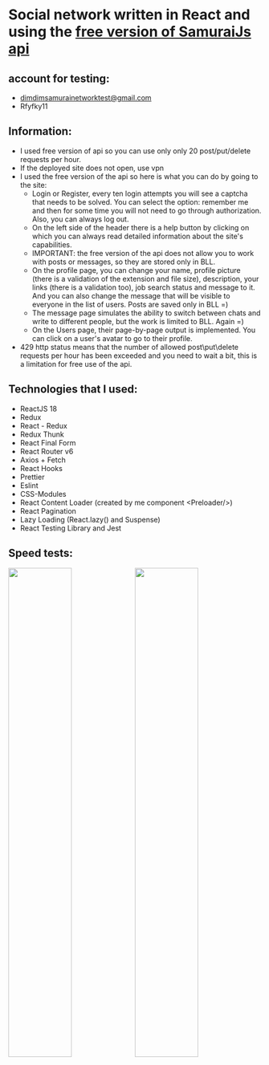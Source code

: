 # Social network written in React and using the [free version of SamuraiJs api](https://social-network.samuraijs.com/docs)

## account for testing:
* dimdimsamurainetworktest@gmail.com
* Rfyfky11
## Information:
* I used free version of api so you can use only only 20 post/put/delete requests per hour.
* If the deployed site does not open, use vpn
* I used the free version of the api so here is what you can do by going to the site:
  * Login or Register, every ten login attempts you will see a captcha that needs to be solved. You can select the option: remember me and then for some time you will not need to go through authorization. Also, you can always log out.
  * On the left side of the header there is a help button by clicking on which you can always read detailed information about the site's capabilities.
  * IMPORTANT: the free version of the api does not allow you to work with posts or messages, so they are stored only in BLL.
  * On the profile page, you can change your name, profile picture (there is a validation of the extension and file size), description, your links (there is a validation too),  job search status and message to it. And you can also change the message that will be visible to everyone in the list of users. Posts are saved only in BLL =)
  * The message page simulates the ability to switch between chats and write to different people, but the work is limited to BLL. Again =)
  * On the Users page, their page-by-page output is implemented. You can click on a user's avatar to go to their profile.
* 429 http status means that the number of allowed post\put\delete requests per hour has been exceeded and you need to wait a bit, this is a limitation for free use of the api.

## Technologies that I used:

* ReactJS 18
* Redux
* React - Redux 
* Redux Thunk
* React Final Form
* React Router v6
* Axios + Fetch
* React Hooks
* Prettier
* Eslint
* CSS-Modules 
* React Content Loader (created by me component \<Preloader/>)
* React Pagination
* Lazy Loading (React.lazy() and Suspense)
* React Testing Library and Jest

## Speed tests:
<image src = "https://user-images.githubusercontent.com/89345760/202932381-9be6d073-5d34-4e2d-9e52-287abf60c50f.png" width = "50%" /><image src = "https://user-images.githubusercontent.com/89345760/202932347-d43abd76-1640-46f5-98b8-ecda4e25a893.png" width = "50%" />
